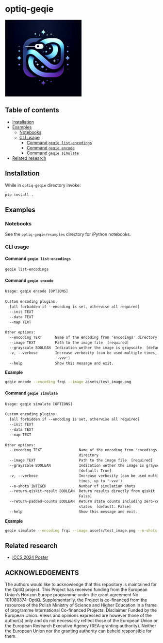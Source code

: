 # optiq-geqie <!-- omit in toc -->

<img src="assets/geqie_logo.png" alt="image" width="50%" height="auto">

## Table of contents <!-- omit in toc -->

- [Installation](#installation)
- [Examples](#examples)
  - [Notebooks](#notebooks)
  - [CLI usage](#cli-usage)
    - [Command `geqie list-encodings`](#command-geqie-list-encodings)
    - [Command `geqie encode`](#command-geqie-encode)
    - [Command `geqie simulate`](#command-geqie-simulate)
- [Related research](#related-research)

## Installation

While in `optiq-geqie` directory invoke:

```bash
pip install .
```

## Examples

### Notebooks

See the `optiq-geqie/examples` directory for iPython notebooks.

### CLI usage

#### Command `geqie list-encodings`

```bash
geqie list-encodings
```

#### Command `geqie encode`

```txt
Usage: geqie encode [OPTIONS]

Custom encoding plugins:
  [all forbidden if --encoding is set, otherwise all required]
  --init TEXT
  --data TEXT
  --map TEXT

Other options:
  --encoding TEXT      Name of the encoding from 'encodings' directory
  --image TEXT         Path to the image file  [required]
  --grayscale BOOLEAN  Indication wether the image is grayscale  [default: True]
  -v, --verbose        Increase verbosity (can be used multiple times, up to
                       '-vvv')
  --help               Show this message and exit.
```

**Example**

```bash
geqie encode --encoding frqi --image assets/test_image.png
```

#### Command `geqie simulate`

```txt
Usage: geqie simulate [OPTIONS]

Custom encoding plugins:
  [all forbidden if --encoding is set, otherwise all required]
  --init TEXT
  --data TEXT
  --map TEXT

Other options:
  --encoding TEXT                 Name of the encoding from 'encodings'
                                  directory
  --image TEXT                    Path to the image file  [required]
  --grayscale BOOLEAN             Indication wether the image is grayscale
                                  [default: True]
  -v, --verbose                   Increase verbosity (can be used multiple
                                  times, up to '-vvv')
  --n-shots INTEGER               Number of simulation shots
  --return-qiskit-result BOOLEAN  Return results directly from qiskit  [default:
                                  False]
  --return-padded-counts BOOLEAN  Return state counts including zero-count
                                  states  [default: False]
  --help                          Show this message and exit.
```

**Example**

```bash
geqie simulate --encoding frqi --image assets/test_image.png --n-shots 1024 --return-padded-counts true
```

## Related research

- [ICCS 2024 Poster](https://www.researchgate.net/publication/383184874_General_Quantum_Image_Representation_Model_and_Framework)



## ACKNOWLEDGEMENTS
The authors would like to acknowledge that this repository is maintained for the OptiQ project. This Project has received funding from the European Union’s Horizon Europe programme under the grant agreement No 101080374-OptiQ. Supplementarily, the Project is co-financed from the resources of the Polish Ministry of Science and Higher Education in a frame of programme International Co-financed Projects. Disclaimer Funded by the European Union. Views and opinions expressed are however those of the author(s) only and do not necessarily reflect those of the European Union or the European Research Executive Agency (REA–granting authority). Neither the European Union nor the granting authority can beheld responsible for them.

